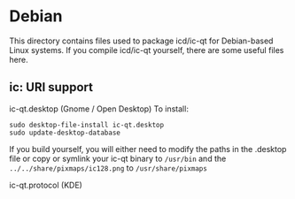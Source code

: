 
Debian
====================
This directory contains files used to package icd/ic-qt
for Debian-based Linux systems. If you compile icd/ic-qt yourself, there are some useful files here.

## ic: URI support ##


ic-qt.desktop  (Gnome / Open Desktop)
To install:

	sudo desktop-file-install ic-qt.desktop
	sudo update-desktop-database

If you build yourself, you will either need to modify the paths in
the .desktop file or copy or symlink your ic-qt binary to `/usr/bin`
and the `../../share/pixmaps/ic128.png` to `/usr/share/pixmaps`

ic-qt.protocol (KDE)

